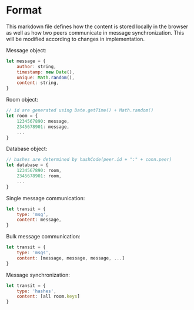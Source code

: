 # Format

This markdown file defines how the content is stored locally in the browser as well as how two peers communicate in message synchronization. 
This will be modified according to changes in implementation.

Message object:
```javascript
let message = {
    author: string,
    timestamp: new Date(),
    unique: Math.random(),
    content: string,
}
```

Room object:
```javascript
// id are generated using Date.getTime() + Math.random()
let room = {
    1234567890: message,
    2345678901: message,
    ...
}
```

Database object:
```javascript
// hashes are determined by hashCode(peer.id + ":" + conn.peer)
let database = {
    1234567890: room,
    2345678901: room,
    ...
}
```

Single message communication:
```javascript
let transit = {
    type: 'msg',
    content: message,
}
```

Bulk message communication:
```javascript
let transit = {
    type: 'msgs',
    content: [message, message, message, ...]
}
```

Message synchronization:
```javascript
let transit = {
    type: 'hashes',
    content: [all room.keys]
}
```